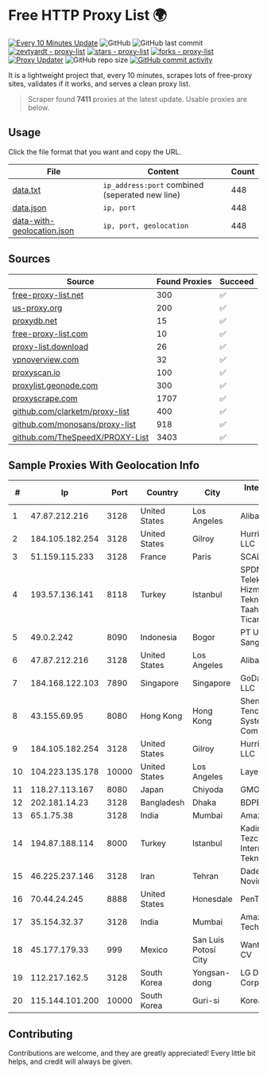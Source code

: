 
# Free HTTP Proxy List 🌍

[![Every 10 Minutes Update](https://github.com/mertguvencli/http-proxy-list/actions/workflows/main.yml/badge.svg?branch=main)](https://github.com/mertguvencli/http-proxy-list/actions/workflows/main.yml)
![GitHub](https://img.shields.io/github/license/mertguvencli/http-proxy-list)
![GitHub last commit](https://img.shields.io/github/last-commit/mertguvencli/http-proxy-list)
[![zevtyardt - proxy-list](https://img.shields.io/static/v1?label=zevtyardt&message=proxy-list&color=blue&logo=github)](https://github.com/zevtyardt/proxy-list "Go to GitHub repo")
[![stars - proxy-list](https://img.shields.io/github/stars/zevtyardt/proxy-list?style=social)](https://github.com/zevtyardt/proxy-list)
[![forks - proxy-list](https://img.shields.io/github/forks/zevtyardt/proxy-list?style=social)](https://github.com/zevtyardt/proxy-list)
[![Proxy Updater](https://github.com/zevtyardt/proxy-list/workflows/Proxy%20Updater/badge.svg)](https://github.com/zevtyardt/proxy-list/actions?query=workflow:"Proxy+Updater")
![GitHub repo size](https://img.shields.io/github/repo-size/zevtyardt/proxy-list)
[![GitHub commit activity](https://img.shields.io/github/commit-activity/m/zevtyardt/proxy-list?logo=commits)](https://github.com/zevtyardt/proxy-list/commits/main)

It is a lightweight project that, every 10 minutes, scrapes lots of free-proxy sites, validates if it works, and serves a clean proxy list.

> Scraper found **7411** proxies at the latest update. Usable proxies are below.

## Usage

Click the file format that you want and copy the URL.

|File|Content|Count|
|----|-------|-----|
|[data.txt](https://raw.githubusercontent.com/mertguvencli/http-proxy-list/main/proxy-list/data.txt)|`ip_address:port` combined (seperated new line)|448|
|[data.json](https://raw.githubusercontent.com/mertguvencli/http-proxy-list/main/proxy-list/data.json)|`ip, port`|448|
|[data-with-geolocation.json](https://raw.githubusercontent.com/mertguvencli/http-proxy-list/main/proxy-list/data-with-geolocation.json)|`ip, port, geolocation`|448|

## Sources

|Source|Found Proxies|Succeed|
|------|-------------|-------|
|[free-proxy-list.net](https://free-proxy-list.net)|300|✅|
|[us-proxy.org](https://www.us-proxy.org)|200|✅|
|[proxydb.net](http://proxydb.net)|15|✅|
|[free-proxy-list.com](https://free-proxy-list.com/?page=&port=&type%5B%5D=http&type%5B%5D=https&up_time=0&search=Search)|10|✅|
|[proxy-list.download](https://www.proxy-list.download/HTTP)|26|✅|
|[vpnoverview.com](https://vpnoverview.com/privacy/anonymous-browsing/free-proxy-servers)|32|✅|
|[proxyscan.io](https://www.proxyscan.io)|100|✅|
|[proxylist.geonode.com](https://proxylist.geonode.com/api/proxy-list?limit=300&page=1&sort_by=lastChecked&sort_type=desc&protocols=http,https)|300|✅|
|[proxyscrape.com](https://api.proxyscrape.com/v2/?request=displayproxies&protocol=http&timeout=10000&country=all&ssl=all&anonymity=all)|1707|✅|
|[github.com/clarketm/proxy-list](https://raw.githubusercontent.com/clarketm/proxy-list/master/proxy-list-raw.txt)|400|✅|
|[github.com/monosans/proxy-list](https://raw.githubusercontent.com/monosans/proxy-list/main/proxies/http.txt)|918|✅|
|[github.com/TheSpeedX/PROXY-List](https://raw.githubusercontent.com/TheSpeedX/PROXY-List/master/http.txt)|3403|✅|


## Sample Proxies With Geolocation Info

|#|Ip|Port|Country|City|Internet Service Provider|
|-|--|----|-------|----|-------------------------|
|1|47.87.212.216|3128|United States|Los Angeles|Alibaba.com LLC|
|2|184.105.182.254|3128|United States|Gilroy|Hurricane Electric LLC|
|3|51.159.115.233|3128|France|Paris|SCALEWAY|
|4|193.57.136.141|8118|Turkey|Istanbul|SPDNet Telekomunikasyon Hizmetleri Bilgi Teknolojileri Taahhut Sanayi Ve Ticare|
|5|49.0.2.242|8090|Indonesia|Bogor|PT Usaha Adi Sanggoro|
|6|47.87.212.216|3128|United States|Los Angeles|Alibaba.com LLC|
|7|184.168.122.103|7890|Singapore|Singapore|GoDaddy.com, LLC|
|8|43.155.69.95|8080|Hong Kong|Hong Kong|Shenzhen Tencent Computer Systems Company Limited|
|9|184.105.182.254|3128|United States|Gilroy|Hurricane Electric LLC|
|10|104.223.135.178|10000|United States|Los Angeles|LayerHost|
|11|118.27.113.167|8080|Japan|Chiyoda|GMO Internet, Inc.|
|12|202.181.14.23|3128|Bangladesh|Dhaka|BDPEER|
|13|65.1.75.38|3128|India|Mumbai|Amazon.com|
|14|194.87.188.114|8000|Turkey|Istanbul|Kadir Huseyin Tezcan Nosspeed Internet Teknolojileri|
|15|46.225.237.146|3128|Iran|Tehran|Dadeh Gostar Asr Novin P.J.S. Co.|
|16|70.44.24.245|8888|United States|Honesdale|PenTeleData Inc.|
|17|35.154.32.37|3128|India|Mumbai|Amazon Technologies Inc.|
|18|45.177.179.33|999|Mexico|San Luis Potosí City|Wantelco SAS de CV|
|19|112.217.162.5|3128|South Korea|Yongsan-dong|LG DACOM Corporation|
|20|115.144.101.200|10000|South Korea|Guri-si|Korea Telecom|



## Contributing

Contributions are welcome, and they are greatly appreciated! Every
little bit helps, and credit will always be given.

